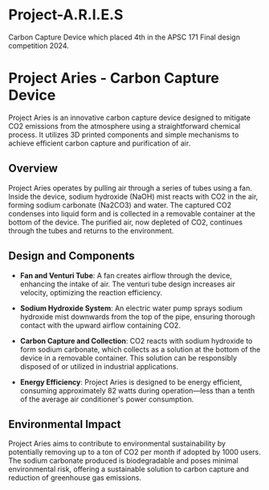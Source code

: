 # Project-A.R.I.E.S
Carbon Capture Device which placed 4th in the APSC 171 Final design competition 2024.

# Project Aries - Carbon Capture Device
Project Aries is an innovative carbon capture device designed to mitigate CO2 emissions from the atmosphere using a straightforward chemical process. It utilizes 3D printed components and simple mechanisms to achieve efficient carbon capture and purification of air.

## Overview

Project Aries operates by pulling air through a series of tubes using a fan. Inside the device, sodium hydroxide (NaOH) mist reacts with CO2 in the air, forming sodium carbonate (Na2CO3) and water. The captured CO2 condenses into liquid form and is collected in a removable container at the bottom of the device. The purified air, now depleted of CO2, continues through the tubes and returns to the environment.

## Design and Components

- **Fan and Venturi Tube**: A fan creates airflow through the device, enhancing the intake of air. The venturi tube design increases air velocity, optimizing the reaction efficiency.
  
- **Sodium Hydroxide System**: An electric water pump sprays sodium hydroxide mist downwards from the top of the pipe, ensuring thorough contact with the upward airflow containing CO2.

- **Carbon Capture and Collection**: CO2 reacts with sodium hydroxide to form sodium carbonate, which collects as a solution at the bottom of the device in a removable container. This solution can be responsibly disposed of or utilized in industrial applications.

- **Energy Efficiency**: Project Aries is designed to be energy efficient, consuming approximately 82 watts during operation—less than a tenth of the average air conditioner's power consumption.

## Environmental Impact

Project Aries aims to contribute to environmental sustainability by potentially removing up to a ton of CO2 per month if adopted by 1000 users. The sodium carbonate produced is biodegradable and poses minimal environmental risk, offering a sustainable solution to carbon capture and reduction of greenhouse gas emissions.
